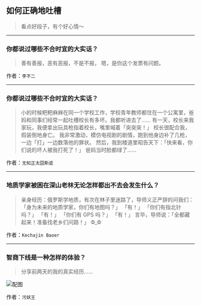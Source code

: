 ## 如何正确地吐槽

> 看点好段子，有个好心情～


 
---

### 你都说过哪些不合时宜的大实话？

> 善有善报，恶有恶报，不是不报，
> 嗯，是你这个发票有问题。


作者：`李不二`

---

### 你都说过哪些不合时宜的大实话？

> 小的时候粑粑麻麻在同一个学校工作，学校青年教师都住在一个公寓里，爸妈和同事们经常一起吐槽校长有多坏。我都听进去了……
> 有一天，校长来我家玩，我便拿出玩具枪指着校长，嘴里喊着「突突突！」
> 校长很配合我，假装倒地身亡。
> 我非常激动，模仿电视剧的剧情，跑到他身边补了几枪，一边「打」一边数落他的罪状。
> 然后，我到楼道里昭告天下：「快来看，你们说的坏人被我打死了！」
> 爸妈当时脸都绿了……


作者：`无知正太囧斯诺`

---

### 地质学家被困在深山老林无论怎样都出不去会发生什么？

> 亲身经历：俄罗斯学地质，有次在林子里迷路了，导师义正严辞的问我们：「身为未来的地质学家，你们有地图吗？」
> 「有！」
> 「你们有指北针吗？」
> 「有！」
> 「你们有 GPS 吗？」
> 「有！」
> 言毕，导师说：「全都藏起来！准备找老乡们问路！」
> Ф_Ф


作者：`Kechajin Baoer`

---

### 智商下线是一种怎样的体验？

> 分享前两天的我的真实经历……



![配图](http://pic4.zhimg.com/70/4d3b28e1beac037177467a99ed85dfbb_b.jpg)


作者：`污妖王`